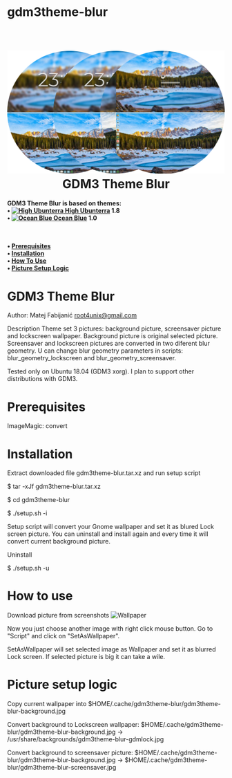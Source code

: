 # gdm3theme-blur

<h1 align="center">
  <br>
  <a href="http://www.github.com/mfabijanic/gdm3theme-blur">
  <img src="https://raw.githubusercontent.com/mfabijanic/mfabijanic.github.io/master/gdm3theme-blur/gdm3theme-blur-01.png" alt="GDM3 Theme Blur" width="800"></a>
  <br>
  GDM3 Theme Blur
  <br>
</h1>

<h4 align="left">
GDM3 Theme Blur is based on themes:<br>
  • <a href="https://www.gnome-look.org/p/1207015/" target="_blank">
  <img src="https://cn.opendesktop.org/cache/85x85-crop/img/0/8/7/0/6e0977f47f85823d318d11d5eac795aaf55e.png"
  alt="High Ubunterra">
  High Ubunterra</a> 1.8<br>
  • <a href="https://www.opendesktop.org/p/1241489/" target="_blank">
  <img src="https://cn.opendesktop.org/cache/85x85-crop/img/f/2/f/0/387a128dcff69e8d49716644f271232a2b40.png"
  alt="Ocean Blue">
  Ocean Blue</a> 1.0<br>
</h4<br><br><br>

<p align="left">
  • <a href="#prerequisites">Prerequisites</a><br>
  • <a href="#installation">Installation</a><br>
  • <a href="#how-to-use">How To Use</a><br>
  • <a href="#picture-setup-logic">Picture Setup Logic</a><br>
</p>



# GDM3 Theme Blur


Author:  Matej Fabijanić <root4unix@gmail.com>


Description
Theme set 3 pictures: background picture, screensaver picture and lockscreen
wallpaper.
Background picture is original selected picture. Screensaver and lockscreen
pictures are converted in two diferent blur geometry. U can change blur
geometry parameters in scripts: blur_geometry_lockscreen and
blur_geometry_screensaver.

Tested only on Ubuntu 18.04 (GDM3 xorg). I plan to support other
distributions with GDM3.



# <a name="#prerequisites">Prerequisites</a>

ImageMagic: convert



# <a name="#installation">Installation</a>


Extract downloaded file gdm3theme-blur.tar.xz and run setup script

  $ tar -xJf gdm3theme-blur.tar.xz

  $ cd gdm3theme-blur

  $ ./setup.sh -i



Setup script will convert your Gnome wallpaper and set it as blured Lock
screen picture. You can uninstall and install again and every time it will
convert current background picture.


Uninstall

  $ ./setup.sh -u



# <a name="#how-to-use">How to use</a>


Download picture from screenshots
![Wallpaper](http://matej-fabijanic.from.hr/files/2018/11/wallfab.jpg "Default Theme Wallpaper")


Now you just choose another image with right click mouse button. Go to
"Script" and click on "SetAsWallpaper".

SetAsWallpaper will set selected image as Wallpaper and set it as blurred Lock
screen. If selected picture is big it can take a wile.



# <a name="#picture-setup-logic">Picture setup logic</a>

Copy current wallpaper into
$HOME/.cache/gdm3theme-blur/gdm3theme-blur-background.jpg

Convert background to Lockscreen wallpaper:
$HOME/.cache/gdm3theme-blur/gdm3theme-blur-background.jpg ->
/usr/share/backgrounds/gdm3theme-blur-gdmlock.jpg

Convert background to screensaver picture:
$HOME/.cache/gdm3theme-blur/gdm3theme-blur-background.jpg ->
$HOME/.cache/gdm3theme-blur/gdm3theme-blur-screensaver.jpg

